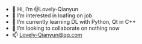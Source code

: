 - 👋 Hi, I’m @Lovely-Qianyun
- 👀 I’m interested in loafing on job
- 🌱 I’m currently learning DL with Python, Qt in C++
- 💞️ I’m looking to collaborate on nothing now
- 📫 Lovely-Qianyun@qq.com

<!---
Lovely-Qianyun/Lovely-Qianyun is a ✨ special ✨ repository because its `README.md` (this file) appears on your GitHub profile.
You can click the Preview link to take a look at your changes.
--->
